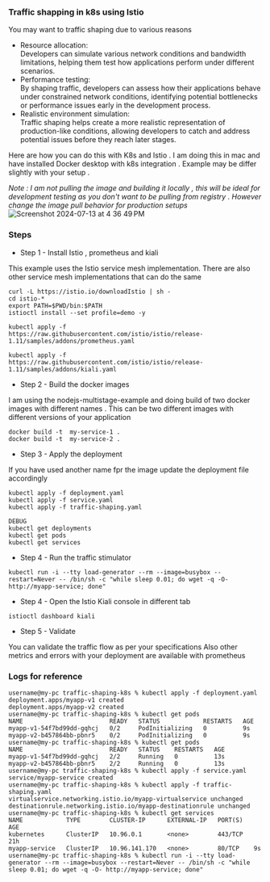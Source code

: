 ### Traffic shapping in k8s using Istio ###

You may want to traffic shaping due to various reasons
- Resource allocation:  
Developers can simulate various network conditions and bandwidth limitations, helping them test how applications perform under different scenarios.
- Performance testing:  
By shaping traffic, developers can assess how their applications behave under constrained network conditions, identifying potential bottlenecks or performance issues early in the development process.
- Realistic environment simulation:  
 Traffic shaping helps create a more realistic representation of production-like conditions, allowing developers to catch and address potential issues before they reach later stages.

Here are how you can do this with K8s and Istio . I am doing this in mac
and have installed Docker desktop with k8s integration . Example may be differ
slightly with your setup . 

_Note : I am not pulling the image and building it locally , this will be ideal for development
testing as you don't want to be pulling from registry . However change the image pull behavior
for production setups_ 
![Screenshot 2024-07-13 at 4 36 49 PM](https://github.com/user-attachments/assets/ca0486bb-8fb5-4923-b738-8eddd797fce8)


### Steps ###


- Step 1 - Install Istio , prometheus and kiali

This example uses the Istio service mesh implementation.
There are also other service mesh implementations that can do the same

```
curl -L https://istio.io/downloadIstio | sh -
cd istio-*
export PATH=$PWD/bin:$PATH
istioctl install --set profile=demo -y

kubectl apply -f https://raw.githubusercontent.com/istio/istio/release-1.11/samples/addons/prometheus.yaml

kubectl apply -f https://raw.githubusercontent.com/istio/istio/release-1.11/samples/addons/kiali.yaml

```

- Step 2  - Build the docker images

I am using the nodejs-multistage-example and doing build of two docker images with different names . This can be two different images with different versions of
your application
```
docker build -t  my-service-1 .   
docker build -t  my-service-2 .   

```

- Step 3 - Apply the deployment

If you have used another name fpr the image update the deployment file accordingly

```
kubectl apply -f deployment.yaml
kubectl apply -f service.yaml
kubectl apply -f traffic-shaping.yaml

DEBUG
kubectl get deployments
kubectl get pods
kubectl get services

```

- Step 4 - Run the traffic stimulator

```
kubectl run -i --tty load-generator --rm --image=busybox --restart=Never -- /bin/sh -c "while sleep 0.01; do wget -q -O- http://myapp-service; done"
```


- Step 4 - Open the Istio Kiali console in different tab

```
istioctl dashboard kiali
```

- Step 5 - Validate

You can validate the traffic flow as per your specifications
Also other metrics and errors with your deployment are available with prometheus


### Logs for reference ###

```
username@my-pc traffic-shaping-k8s % kubectl apply -f deployment.yaml
deployment.apps/myapp-v1 created
deployment.apps/myapp-v2 created
username@my-pc traffic-shaping-k8s % kubectl get pods
NAME                        READY   STATUS            RESTARTS   AGE
myapp-v1-54f7bd99dd-gqhcj   0/2     PodInitializing   0          9s
myapp-v2-b457864bb-pbnr5    0/2     PodInitializing   0          9s
username@my-pc traffic-shaping-k8s % kubectl get pods
NAME                        READY   STATUS    RESTARTS   AGE
myapp-v1-54f7bd99dd-gqhcj   2/2     Running   0          13s
myapp-v2-b457864bb-pbnr5    2/2     Running   0          13s
username@my-pc traffic-shaping-k8s % kubectl apply -f service.yaml
service/myapp-service created
username@my-pc traffic-shaping-k8s % kubectl apply -f traffic-shaping.yaml
virtualservice.networking.istio.io/myapp-virtualservice unchanged
destinationrule.networking.istio.io/myapp-destinationrule unchanged
username@my-pc traffic-shaping-k8s % kubectl get services
NAME            TYPE        CLUSTER-IP      EXTERNAL-IP   PORT(S)   AGE
kubernetes      ClusterIP   10.96.0.1       <none>        443/TCP   21h
myapp-service   ClusterIP   10.96.141.170   <none>        80/TCP    9s
username@my-pc traffic-shaping-k8s % kubectl run -i --tty load-generator --rm --image=busybox --restart=Never -- /bin/sh -c "while sleep 0.01; do wget -q -O- http://myapp-service; done"

```
